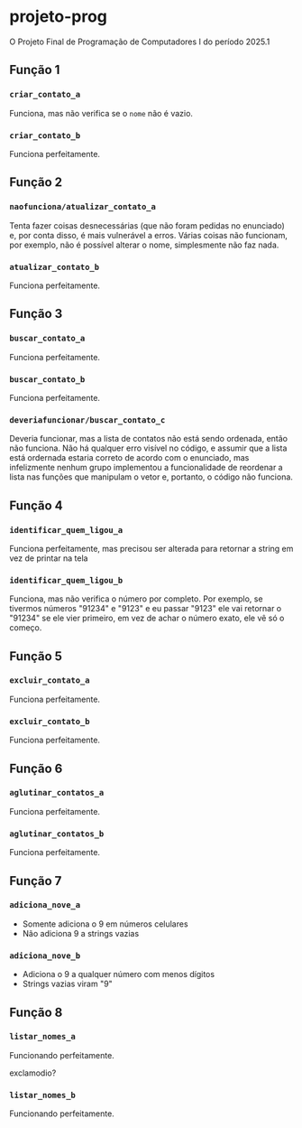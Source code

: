 # projeto-prog
O Projeto Final de Programação de Computadores I do período 2025.1

## Função 1

### `criar_contato_a`

Funciona, mas não verifica se o `nome` não é vazio.

### `criar_contato_b`

Funciona perfeitamente.

## Função 2

### `naofunciona/atualizar_contato_a`

Tenta fazer coisas desnecessárias (que não foram pedidas no enunciado) e, por conta disso, é mais vulnerável a erros. Várias coisas não funcionam, por exemplo, não é possível alterar o nome, simplesmente não faz nada.

### `atualizar_contato_b`

Funciona perfeitamente.

## Função 3

### `buscar_contato_a`

Funciona perfeitamente.

### `buscar_contato_b`

Funciona perfeitamente.

### `deveriafuncionar/buscar_contato_c`

Deveria funcionar, mas a lista de contatos não está sendo ordenada, então não funciona. Não há qualquer erro visível no código, e assumir que a lista está ordernada estaria correto de acordo com o enunciado, mas infelizmente nenhum grupo implementou a funcionalidade de reordenar a lista nas funções que manipulam o vetor e, portanto, o código não funciona.

## Função 4

### `identificar_quem_ligou_a`

Funciona perfeitamente, mas precisou ser alterada para retornar a string em vez de printar na tela

### `identificar_quem_ligou_b`

Funciona, mas não verifica o número por completo. Por exemplo, se tivermos números "91234" e "9123" e eu passar "9123" ele vai retornar o "91234" se ele vier primeiro, em vez de achar o número exato, ele vê só o começo.

## Função 5

### `excluir_contato_a`

Funciona perfeitamente.

### `excluir_contato_b`

Funciona perfeitamente.

## Função 6

### `aglutinar_contatos_a`

Funciona perfeitamente.

### `aglutinar_contatos_b`

Funciona perfeitamente.

## Função 7

### `adiciona_nove_a`

- Somente adiciona o 9 em números celulares
- Não adiciona 9 a strings vazias

### `adiciona_nove_b`

- Adiciona o 9 a qualquer número com menos dígitos
- Strings vazias viram "9"

## Função 8

### `listar_nomes_a`

Funcionando perfeitamente.

exclamodio?

### `listar_nomes_b`

Funcionando perfeitamente.
